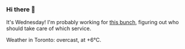 ### Hi there :wave:

It's Wednesday! I'm probably working for [this bunch](https://github.com/kohofinancial), figuring out who should take care of which service.

Weather in Toronto: overcast, at +6°C.
